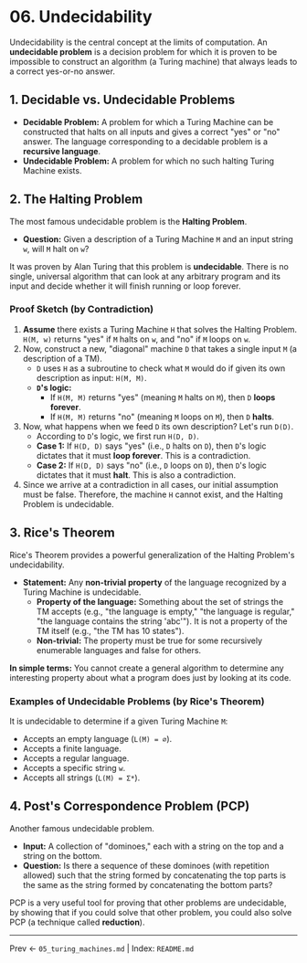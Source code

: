 # 06. Undecidability

Undecidability is the central concept at the limits of computation. An **undecidable problem** is a decision problem for which it is proven to be impossible to construct an algorithm (a Turing machine) that always leads to a correct yes-or-no answer.

## 1. Decidable vs. Undecidable Problems
- **Decidable Problem:** A problem for which a Turing Machine can be constructed that halts on all inputs and gives a correct "yes" or "no" answer. The language corresponding to a decidable problem is a **recursive language**.
- **Undecidable Problem:** A problem for which no such halting Turing Machine exists.

## 2. The Halting Problem
The most famous undecidable problem is the **Halting Problem**.
- **Question:** Given a description of a Turing Machine `M` and an input string `w`, will `M` halt on `w`?

It was proven by Alan Turing that this problem is **undecidable**. There is no single, universal algorithm that can look at any arbitrary program and its input and decide whether it will finish running or loop forever.

### Proof Sketch (by Contradiction)
1.  **Assume** there exists a Turing Machine `H` that solves the Halting Problem. `H(M, w)` returns "yes" if `M` halts on `w`, and "no" if `M` loops on `w`.
2.  Now, construct a new, "diagonal" machine `D` that takes a single input `M` (a description of a TM).
    - `D` uses `H` as a subroutine to check what `M` would do if given its own description as input: `H(M, M)`.
    - **`D`'s logic:**
      - If `H(M, M)` returns "yes" (meaning `M` halts on `M`), then `D` **loops forever**.
      - If `H(M, M)` returns "no" (meaning `M` loops on `M`), then `D` **halts**.
3.  Now, what happens when we feed `D` its own description? Let's run `D(D)`.
    - According to `D`'s logic, we first run `H(D, D)`.
    - **Case 1:** If `H(D, D)` says "yes" (i.e., `D` halts on `D`), then `D`'s logic dictates that it must **loop forever**. This is a contradiction.
    - **Case 2:** If `H(D, D)` says "no" (i.e., `D` loops on `D`), then `D`'s logic dictates that it must **halt**. This is also a contradiction.
4.  Since we arrive at a contradiction in all cases, our initial assumption must be false. Therefore, the machine `H` cannot exist, and the Halting Problem is undecidable.

## 3. Rice's Theorem
Rice's Theorem provides a powerful generalization of the Halting Problem's undecidability.

- **Statement:** Any **non-trivial property** of the language recognized by a Turing Machine is undecidable.
  - **Property of the language:** Something about the set of strings the TM accepts (e.g., "the language is empty," "the language is regular," "the language contains the string 'abc'"). It is not a property of the TM itself (e.g., "the TM has 10 states").
  - **Non-trivial:** The property must be true for some recursively enumerable languages and false for others.

**In simple terms:** You cannot create a general algorithm to determine any interesting property about what a program does just by looking at its code.

### Examples of Undecidable Problems (by Rice's Theorem)
It is undecidable to determine if a given Turing Machine `M`:
- Accepts an empty language (`L(M) = ∅`).
- Accepts a finite language.
- Accepts a regular language.
- Accepts a specific string `w`.
- Accepts all strings (`L(M) = Σ*`).

## 4. Post's Correspondence Problem (PCP)
Another famous undecidable problem.
- **Input:** A collection of "dominoes," each with a string on the top and a string on the bottom.
- **Question:** Is there a sequence of these dominoes (with repetition allowed) such that the string formed by concatenating the top parts is the same as the string formed by concatenating the bottom parts?

PCP is a very useful tool for proving that other problems are undecidable, by showing that if you could solve that other problem, you could also solve PCP (a technique called **reduction**).

---
Prev ← `05_turing_machines.md` | Index: `README.md`
